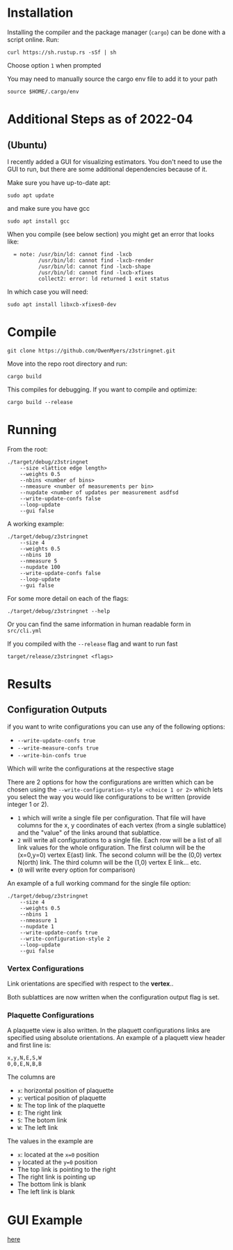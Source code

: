 # Installation 

Installing the compiler and the package manager (`cargo`)
can be done with a script online. Run:

```
curl https://sh.rustup.rs -sSf | sh
``` 

Choose option `1` when prompted

You may need to manually source the cargo env file to add it to your path

```
source $HOME/.cargo/env
```

# Additional Steps as of 2022-04 
## (Ubuntu)
I recently added a GUI for visualizing estimators.
You don't need to use the GUI to run, but there are some additional dependencies because of it.

Make sure you have up-to-date apt: 
```
sudo apt update
```

and make sure you have gcc
```
sudo apt install gcc
```

When you compile (see below section) you might get an error that looks like:

```
  = note: /usr/bin/ld: cannot find -lxcb
          /usr/bin/ld: cannot find -lxcb-render
          /usr/bin/ld: cannot find -lxcb-shape
          /usr/bin/ld: cannot find -lxcb-xfixes
          collect2: error: ld returned 1 exit status
```

In which case you will need:

```
sudo apt install libxcb-xfixes0-dev
```


# Compile
```
git clone https://github.com/OwenMyers/z3stringnet.git
```

Move into the repo root directory and run:

```
cargo build
```

This compiles for debugging. If you want to compile and optimize:

```
cargo build --release
```

# Running

From the root:

```
./target/debug/z3stringnet 
    --size <lattice edge length>
    --weights 0.5 
    --nbins <number of bins>
    --nmeasure <number of measurements per bin>
    --nupdate <number of updates per measurement asdfsd 
    --write-update-confs false
    --loop-update
    --gui false
```

A working example:
```
./target/debug/z3stringnet 
    --size 4
    --weights 0.5 
    --nbins 10
    --nmeasure 5
    --nupdate 100
    --write-update-confs false
    --loop-update
    --gui false
```

For some more detail on each of the flags:
```
./target/debug/z3stringnet --help
```

Or you can find the same information in human readable form in `src/cli.yml`

If you compiled with the `--release` flag and want to run fast

```
target/release/z3stringnet <flags>
```

# Results

## Configuration Outputs

if you want to write configurations you can use any of the following options:
* `--write-update-confs true`
* `--write-measure-confs true`
* `--write-bin-confs true`

Which will write the configurations at the respective stage

There are 2 options for how the configurations are written which can be chosen
using the  `--write-configuration-style <choice 1 or 2>` which lets you select the way you would like configurations
to be written (provide integer 1 or 2).

* `1` which will write a single file per configuration. That file will have columns for the x, y
   coordinates of each vertex (from a single sublattice) and the "value" of the links around that sublattice.
* `2` will write all configurations to a single file. Each row will be a list of all link values for the whole 
  onfiguration. The first column will be the (x=0,y=0) vertex E(ast) link. The second column will be the (0,0)
 vertex N(orth) link. The third column will be the (1,0) vertex E link... etc.
* (`0` will write every option for comparison)

An example of a full working command for the single file option:
```
./target/debug/z3stringnet 
    --size 4
    --weights 0.5 
    --nbins 1
    --nmeasure 1
    --nupdate 1
    --write-update-confs true
    --write-configuration-style 2
    --loop-update
    --gui false
```


### Vertex Configurations
Link orientations are specified with respect to the **vertex**..

Both sublattices are now written when the configuration output flag is set.

### Plaquette Configurations

A plaquette view is also written. In the plaquett configurations 
links are specified using absolute orientations. 
An example of a plaquett view header and first line is:

```
x,y,N,E,S,W
0,0,E,N,B,B
```

The columns are

* `x`: horizontal position of plaquette
* `y`: vertical position of plaquette
* `N`: The top link of the plaquette
* `E`: The right link 
* `S`: The botom link
* `W`: The left link

The values in the example are 
* `x`: located at the `x=0` position
* `y` located at the `y=0` position
* The top link is pointing to the right
* The right link is pointing up
* The bottom link is blank
* The left link is blank

# GUI Example
[here](https://youtube.com/shorts/WQlkjqrTRCM?feature=share)
